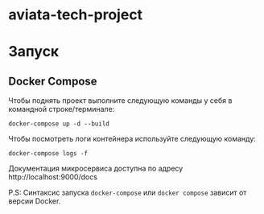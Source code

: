 # aviata-tech-project

# Запуск

## Docker Compose
Чтобы поднять проект выполните следующую команды у себя в командной строке/терминале:

`docker-compose up -d --build`

Чтобы посмотреть логи контейнера используйте следующую команду:

`docker-compose logs -f`

Документация микросервиса доступна по адресу http://localhost:9000/docs

P.S: Синтаксис запуска `docker-compose` или `docker compose` зависит от версии Docker.
